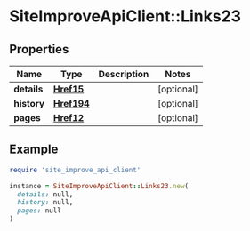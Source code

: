 # SiteImproveApiClient::Links23

## Properties

| Name | Type | Description | Notes |
| ---- | ---- | ----------- | ----- |
| **details** | [**Href15**](Href15.md) |  | [optional] |
| **history** | [**Href194**](Href194.md) |  | [optional] |
| **pages** | [**Href12**](Href12.md) |  | [optional] |

## Example

```ruby
require 'site_improve_api_client'

instance = SiteImproveApiClient::Links23.new(
  details: null,
  history: null,
  pages: null
)
```

